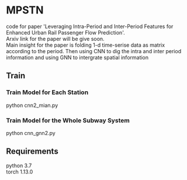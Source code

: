 # MPSTN
code for paper 'Leveraging Intra-Period and Inter-Period Features for Enhanced Urban Rail Passenger Flow Prediction'.<br /> Arxiv link for the paper will be give soon.<br />
Main insight for the paper is folding 1-d time-serise data as matrix according to the period. Then using CNN to dig the intra and inter period information and using GNN to intergrate spatial information

## Train
### Train Model for Each Station
python cnn2_mian.py

### Train Model for the Whole Subway System
python cnn_gnn2.py

## Requirements
python 3.7 <br />
torch  1.13.0
